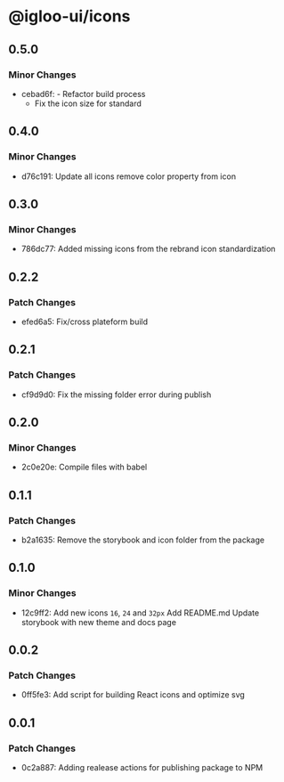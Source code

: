 # @igloo-ui/icons

## 0.5.0

### Minor Changes

- cebad6f: - Refactor build process
  - Fix the icon size for standard

## 0.4.0

### Minor Changes

- d76c191: Update all icons
  remove color property from icon

## 0.3.0

### Minor Changes

- 786dc77: Added missing icons from the rebrand icon standardization

## 0.2.2

### Patch Changes

- efed6a5: Fix/cross plateform build

## 0.2.1

### Patch Changes

- cf9d9d0: Fix the missing folder error during publish

## 0.2.0

### Minor Changes

- 2c0e20e: Compile files with babel

## 0.1.1

### Patch Changes

- b2a1635: Remove the storybook and icon folder from the package

## 0.1.0

### Minor Changes

- 12c9ff2: Add new icons `16`, `24` and `32px`
  Add README.md
  Update storybook with new theme and docs page

## 0.0.2

### Patch Changes

- 0ff5fe3: Add script for building React icons and optimize svg

## 0.0.1

### Patch Changes

- 0c2a887: Adding realease actions for publishing package to NPM
